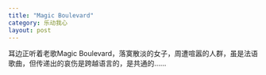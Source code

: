 ```yaml
---
title: "Magic Boulevard"
category: 乐动我心
layout: post
---
```

耳边正听着老歌Magic Boulevard，落寞散淡的女子，周遭喧嚣的人群，虽是法语歌曲，但传递出的哀伤是跨越语言的，是共通的……

